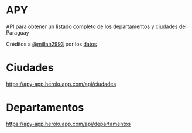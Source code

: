 # APY

API para obtener un listado completo de los departamentos y ciudades del Paraguay

Créditos a [@millan2993](https://github.com/millan2993) por los [datos](https://github.com/millan2993/countries)

# Ciudades

https://apy-app.herokuapp.com/api/ciudades

# Departamentos

https://apy-app.herokuapp.com/api/departamentos
